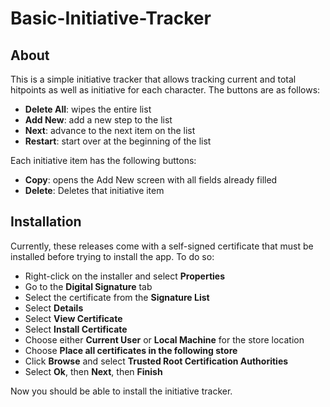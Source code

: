 # Basic-Initiative-Tracker

## About
This is a simple initiative tracker that allows tracking current and total hitpoints as well as initiative for each character. 
The buttons are as follows:

- **Delete All**: wipes the entire list
- **Add New**: add a new step to the list
- **Next**: advance to the next item on the list
- **Restart**: start over at the beginning of the list

Each initiative item has the following buttons:

- **Copy**: opens the Add New screen with all fields already filled
- **Delete**: Deletes that initiative item

## Installation

Currently, these releases come with a self-signed certificate that must be installed before trying to install the app. To do so:

- Right-click on the installer and select **Properties**
- Go to the **Digital Signature** tab
- Select the certificate from the **Signature List**
- Select **Details**
- Select **View Certificate**
- Select **Install Certificate**
- Choose either **Current User** or **Local Machine** for the store location
- Choose **Place all certificates in the following store**
- Click **Browse** and select **Trusted Root Certification Authorities**
- Select **Ok**, then **Next**, then **Finish**

Now you should be able to install the initiative tracker. 
